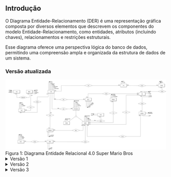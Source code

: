 ## Introdução

O Diagrama Entidade-Relacionamento (DER) é uma representação gráfica composta por diversos elementos que descrevem os componentes do modelo Entidade-Relacionamento, como entidades, atributos (incluindo chaves), relacionamentos e restrições estruturais.

Esse diagrama oferece uma perspectiva lógica do banco de dados, permitindo uma compreensão ampla e organizada da estrutura de dados de um sistema.

### Versão atualizada

<img src="https://github.com/SBD1/2024.2-Super-Mario-Bros/raw/main/docs/assets/entidade-relacionamento3.png" alt="Diagrama Entidade Relacional 3.0 Super Mario Bros" style="max-width: 100%; height: auto;">
Figura 1: Diagrama Entidade Relacional 4.0 Super Mario Bros

<details>
  <summary>Versão 1</summary>
  <img src="https://github.com/SBD1/2024.2-Super-Mario-Bros/raw/main/docs/assets/entidade-relacionamento-v1.jpeg" alt="Diagrama Entidade Relacional 1.0 Super Mario Bros">
  Figura 2: Diagrama Entidade Relacional 1.0 Super Mario Bros
</details>

<details>
  <summary>Versão 2</summary>
  <img src="https://github.com/SBD1/2024.2-Super-Mario-Bros/raw/main/docs/assets/entidade-relacionamento.jpeg" alt="Diagrama Entidade Relacional 1.0 Super Mario Bros">
  Figura 3: Diagrama Entidade Relacional 2.0 Super Mario Bros
</details>

<details>
  <summary>Versão 3</summary>
  <img src="https://github.com/SBD1/2024.2-Super-Mario-Bros/raw/main/docs/assets/entidade-relacionamento2.jpg" alt="Diagrama Entidade Relacional 1.0 Super Mario Bros">
  Figura 3: Diagrama Entidade Relacional 3.0 Super Mario Bros
</details>